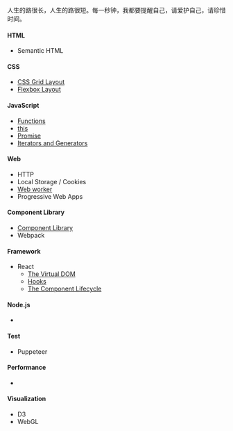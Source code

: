 人生的路很长，人生的路很短。每一秒钟，我都要提醒自己，请爱护自己，请珍惜时间。


#### HTML
- Semantic HTML

#### CSS
- [CSS Grid Layout](https://github.com/haleyhuiliu/Notes/blob/master/CSS%20Grid%20Layout%20(Done).md)
- [Flexbox Layout](https://github.com/haleyhuiliu/Notes/blob/master/Flexbox%20(In%20Progress).md)

#### JavaScript
- [Functions](https://github.com/haleyhuiliu/Notes/blob/master/Functions%20(Done).md)
- [this](https://github.com/haleyhuiliu/Notes/blob/master/this%20(In%20Progress).md)
- [Promise](https://github.com/haleyhuiliu/Notes/blob/master/Promise%20(In%20Progress).md)
- [Iterators and Generators](https://github.com/haleyhuiliu/Notes/blob/master/Iterators%20and%20Generators%20(Done).md)

#### Web
- HTTP
- Local Storage / Cookies
- [Web worker](https://github.com/haleyhuiliu/Notes/blob/master/Web%20workers%20(In%20Progress).md)
- Progressive Web Apps

#### Component Library
- [Component Library](https://github.com/haleyhuiliu/Notes/blob/master/Component%20library%20(In%20progress).md)
- Webpack

#### Framework
- React
  - [The Virtual DOM](https://github.com/haleyhuiliu/Notes/blob/master/The%20Virtual%20DOM%20(In%20Progress).md)
  - [Hooks](https://github.com/haleyhuiliu/Notes/blob/master/Hooks%20(In%20progress).md)
  - [The Component Lifecycle](https://github.com/haleyhuiliu/Notes/blob/master/The%20Component%20Lifecycle%20(In%20progress).md)
  
#### Node.js
-
  
#### Test
- Puppeteer 

#### Performance
-

#### Visualization
- D3
- WebGL
